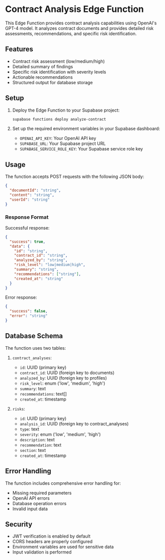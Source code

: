 # Contract Analysis Edge Function

This Edge Function provides contract analysis capabilities using OpenAI's GPT-4 model. It analyzes contract documents and provides detailed risk assessments, recommendations, and specific risk identification.

## Features

- Contract risk assessment (low/medium/high)
- Detailed summary of findings
- Specific risk identification with severity levels
- Actionable recommendations
- Structured output for database storage

## Setup

1. Deploy the Edge Function to your Supabase project:
   ```bash
   supabase functions deploy analyze-contract
   ```

2. Set up the required environment variables in your Supabase dashboard:
   - `OPENAI_API_KEY`: Your OpenAI API key
   - `SUPABASE_URL`: Your Supabase project URL
   - `SUPABASE_SERVICE_ROLE_KEY`: Your Supabase service role key

## Usage

The function accepts POST requests with the following JSON body:

```json
{
  "documentId": "string",
  "content": "string",
  "userId": "string"
}
```

### Response Format

Successful response:
```json
{
  "success": true,
  "data": {
    "id": "string",
    "contract_id": "string",
    "analyzed_by": "string",
    "risk_level": "low|medium|high",
    "summary": "string",
    "recommendations": ["string"],
    "created_at": "string"
  }
}
```

Error response:
```json
{
  "success": false,
  "error": "string"
}
```

## Database Schema

The function uses two tables:

1. `contract_analyses`:
   - `id`: UUID (primary key)
   - `contract_id`: UUID (foreign key to documents)
   - `analyzed_by`: UUID (foreign key to profiles)
   - `risk_level`: enum ('low', 'medium', 'high')
   - `summary`: text
   - `recommendations`: text[]
   - `created_at`: timestamp

2. `risks`:
   - `id`: UUID (primary key)
   - `analysis_id`: UUID (foreign key to contract_analyses)
   - `type`: text
   - `severity`: enum ('low', 'medium', 'high')
   - `description`: text
   - `recommendation`: text
   - `section`: text
   - `created_at`: timestamp

## Error Handling

The function includes comprehensive error handling for:
- Missing required parameters
- OpenAI API errors
- Database operation errors
- Invalid input data

## Security

- JWT verification is enabled by default
- CORS headers are properly configured
- Environment variables are used for sensitive data
- Input validation is performed 